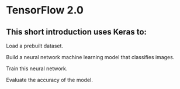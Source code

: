 # TensorFlow 2.0

## This short introduction uses Keras to:

Load a prebuilt dataset.

Build a neural network machine learning model that classifies images.

Train this neural network.

Evaluate the accuracy of the model.
